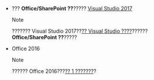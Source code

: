 - ??? **Office/SharePoint ??**????? [Visual Studio 2017](https://www.visualstudio.com/vs/)

    > [!NOTE]
    > ??????? Visual Studio 2017??[?? Visual Studio ????](https://docs.microsoft.com/en-us/visualstudio/install/modify-visual-studio)?????? **Office/SharePoint ??**????? 

- Office 2016 
    
    > [!NOTE]
    > ?????? Office 2016???[?? 1 ???????](http://office.microsoft.com/en-us/try/?WT%2Eintid1=ODC%5FENUS%5FFX101785584%5FXT104056786)?